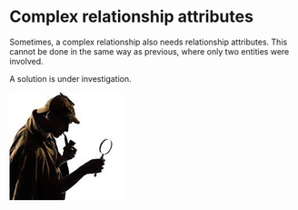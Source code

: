 ﻿# Complex relationship attributes

Sometimes, a complex relationship also needs relationship attributes. 
This cannot be done in the same way as previous, where only two entities were involved.

A solution is under investigation.

![img_20.png](img_20.png)